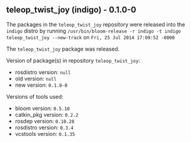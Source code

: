 ## teleop_twist_joy (indigo) - 0.1.0-0

The packages in the `teleop_twist_joy` repository were released into the `indigo` distro by running `/usr/bin/bloom-release -r indigo -t indigo teleop_twist_joy --new-track` on `Fri, 25 Jul 2014 17:09:52 -0000`

The `teleop_twist_joy` package was released.

Version of package(s) in repository `teleop_twist_joy`:
- rosdistro version: `null`
- old version: `null`
- new version: `0.1.0-0`

Versions of tools used:
- bloom version: `0.5.10`
- catkin_pkg version: `0.2.2`
- rosdep version: `0.10.28`
- rosdistro version: `0.3.4`
- vcstools version: `0.1.35`


